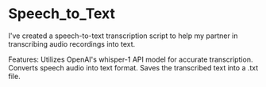 # Speech_to_Text
I've created a speech-to-text transcription script to help my partner in transcribing audio recordings into text.

Features:
Utilizes OpenAI's whisper-1 API model for accurate transcription.
Converts speech audio into text format.
Saves the transcribed text into a .txt file.
